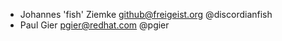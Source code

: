 - Johannes 'fish' Ziemke <github@freigeist.org> @discordianfish
- Paul Gier <pgier@redhat.com> @pgier
